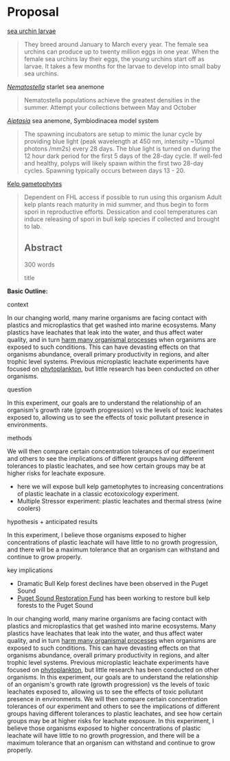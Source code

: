 # Proposal 

[sea urchin larvae](https://oceanchangereuucsb.com/2018/07/25/guide-on-how-to-spawn-and-experiment-on-urchin-larvae/) 

> They breed around January to March every year. The female sea urchins can produce up to twenty million eggs in one year. When the female sea urchins lay their eggs, the young urchins start off as larvae. It takes a few months for the larvae to develop into small baby sea urchins.

[*Nematostella*](https://www.whitney.ufl.edu/media/wwwwhitneyufledu/images/files/Nematostella-laboratory-culture.pdf) starlet sea anemone

> Nematostella populations achieve the greatest densities in the summer. Attempt your collections between May and October

[*Aiptasia*](https://www.protocols.io/view/aiptasia-spawning-and-embryo-larvae-handling-weis-x54v99pmv3eq/v1) sea anemone, Symbiodinacea model system

> The spawning incubators are setup to mimic the lunar cycle by providing blue light (peak wavelength at 450 nm, intensity ~10µmol photons /mm2s) every 28 days. The blue light is turned on during the 12 hour dark period for the first 5 days of the 28-day cycle. If well-fed and healthy, polyps will likely spawn within the first two 28-day cycles. Spawning typically occurs between days 13 - 20.

[Kelp gametophytes](https://www.adfg.alaska.gov/index.cfm?adfg=wildlifenews.view_article&articles_id=949)

> Dependent on FHL access if possible to run using this organism
> Adult kelp plants reach maturity in mid summer, and thus begin to form spori in reproductive efforts. Dessication and cool temperatures can induce releasing of spori in bull kelp species if collected and brought to lab.
>
> ## Abstract
>
> 300 words
>
> title
>
> 

**Basic Outline:** 

context

In our changing world, many marine organisms are facing contact with plastics and microplastics that get washed into marine ecosystems. Many plastics have leachates that leak into the water, and thus affect water quality, and in turn [harm many organismal processes](https://microbiomejournal.biomedcentral.com/articles/10.1186/s40168-022-01369-x) when organisms are exposed to such conditions. This can have devasting effects on that organisms abundance, overall primary productivity in regions, and alter trophic level systems. Previous microplastic leachate experiments have focused on [ phytoplankton](https://www.nature.com/articles/s42003-019-0410-x), but little research has been conducted on other organisms.

question 

In this experiment, our goals are to understand the relationship of an organism's growth rate (growth progression) vs the levels of toxic leachates exposed to, allowing us to see the effects of toxic pollutant presence in environments.

methods

We will then compare certain concentration tolerances of our experiment and others to see the implications of different groups having different tolerances to plastic leachates, and see how certain groups may be at higher risks for leachate exposure. 

- here we will expose bull kelp gametophytes to increasing concentrations of plastic leachate in a classic ecotoxicology experiment.
- Multiple Stressor experiment: plastic leachates and thermal stress (wine coolers)

hypothesis + anticipated results

In this experiment, I believe those organisms exposed to higher concentrations of plastic leachate will have little to no growth progression, and there will be a maximum tolerance that an organism can withstand and continue to grow properly.

key implications

- Dramatic Bull Kelp forest declines have been observed in the Puget Sound
- [Puget Sound Restoration Fund](https://restorationfund.org/programs/bullkelp/) has been working to restore bull kelp forests to the Puget Sound

  

In our changing world, many marine organisms are facing contact with plastics and microplastics that get washed into marine ecosystems. Many plastics have leachates that leak into the water, and thus affect water quality, and in turn [harm many organismal processes](https://microbiomejournal.biomedcentral.com/articles/10.1186/s40168-022-01369-x) when organisms are exposed to such conditions. This can have devasting effects on that organisms abundance, overall primary productivity in regions, and alter trophic level systems. Previous microplastic leachate experiments have focused on [ phytoplankton](https://www.nature.com/articles/s42003-019-0410-x), but little research has been conducted on other organisms. In this experiment, our goals are to understand the relationship of an organism's growth rate (growth progression) vs the levels of toxic leachates exposed to, allowing us to see the effects of toxic pollutant presence in environments. We will then compare certain concentration tolerances of our experiment and others to see the implications of different groups having different tolerances to plastic leachates, and see how certain groups may be at higher risks for leachate exposure. In this experiment, I believe those organisms exposed to higher concentrations of plastic leachate will have little to no growth progression, and there will be a maximum tolerance that an organism can withstand and continue to grow properly.

